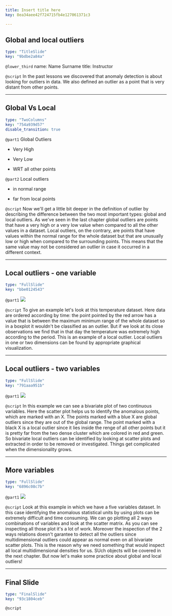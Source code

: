 ```yaml
---
title: Insert title here
key: 8ea34aee42f724715fb4e127061371c3

---
```

## Global and local outliers

```yaml
type: "TitleSlide"
key: "9bdbe2a84a"
```

`@lower_third`
name: Name Surname
title: Instructor


`@script`
In the past lessons we discovered that anomaly detection is about looking for outliers in data. We also defined an outlier as a point that is very distant from other points.


---
## Global Vs Local 

```yaml
type: "TwoColumns"
key: "754a939d57"
disable_transition: true
```

`@part1`
Global Outliers

- Very High

- Very Low

- WRT all other points


`@part2`
Local outliers

- in normal range

- far from local points


`@script`
Now we'll get a little bit deeper in the definition of outlier by describing the difference between the two most important types: global and local outliers. 
As we've seen in the last chapter global outliers are points that have a very high or a very low value when compared to all the other values in a dataset. 
Local outliers, on the contrary, are points that have values within the normal range for the whole dataset but that are unusually low or high when compared to the surrounding points.
This means that the same value may not be considered an outlier in case it occurred in a different context.


---
## Local outliers - one variable

```yaml
type: "FullSlide"
key: "bbe0124543"
```

`@part1`
![](https://assets.datacamp.com/production/repositories/3976/datasets/626f17b3575d9cc611ca82a0fa7a4266d2353856/Slide%203_2.PNG)


`@script`
To give an example let's look at this temperature dataset. Here data are ordered according by time: the point pointed by the red arrow has a value that is between the maximum minimum range of the whole dataset so in a boxplot it wouldn't be classified as an outlier.
But if we look at its close observations we find that in that day the temperature was extremely high according to the period. This is an example of a local outlier. 
Local outliers in one or two dimensions can be found by appropriate graphical visualization.


---
## Local outliers - two variables

```yaml
type: "FullSlide"
key: "791aaa951b"
```

`@part1`
![](https://assets.datacamp.com/production/repositories/3976/datasets/8875ee09699161b4a36484eebe92f9efea2c3395/Slide%204.png)


`@script`
In this example we can see a bivariate plot of two continuous variables. Here the scatter plot helps us to identify the anomalous points, which are marked with an X. 
The points marked with a blue X are global outliers since they are  out of the global range. 
The point marked with a black X is a local outlier since it lies inside the renge of all other points but it is pretty far from the two dense cluster which are colored in red and green. 
So bivariate local outliers can be identified by looking at scatter plots and extracted in order to be removed or investigated. 
Things get complicated when the dimensionality grows.


---
## More variables

```yaml
type: "FullSlide"
key: "6896c08c7b"
```

`@part1`
![](https://assets.datacamp.com/production/repositories/3976/datasets/ba2738be6361ae1843ee3bd97e5067d74f0d1c2c/slide%205.png)


`@script`
Look at this example in which we have a five variables dataset. 
In this case identifying the anomalous statistical units by using plots can be extremely difficult and time consuming. We can go plotting all 2 ways combinations of variables and look at the scatter matrix. As you can see inspecting all those plot it's a lot of work. Moreover the inspection of the 2 ways relations doesn't garantee to detect all the outliers since multidimensional outliers could appear as normal even on all bivariate scatter plots. This is the reason why we need something that would inspect all local multidimensional densities for us. SUch objects will be covered in the next chapter. But now let's make some practice about global and local outliers!


---
## Final Slide

```yaml
type: "FinalSlide"
key: "93c1804ceb"
```

`@script`


